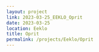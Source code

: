 ```yaml
---
layout: project
link: 2023-03-25_EEKLO_Oprit
date: 2023-03-25
location: Eeklo
title: Oprit
permalink: /projects/Eeklo/Oprit
---
```

